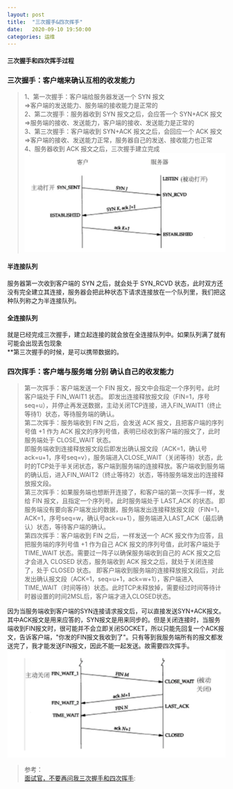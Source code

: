 ```yaml
---
layout: post
title:  "三次握手&四次挥手"
date:   2020-09-10 19:50:00
categories: 运维
---
```


#### 三次握手和四次挥手过程   

### 三次握手：客户端来确认互相的收发能力  
>1、第一次握手：客户端给服务器发送一个 SYN 报文  
>=>客户端的发送能力、服务端的接收能力是正常的  
>2、第二次握手：服务器收到 SYN 报文之后，会应答一个 SYN+ACK 报文  
>=>服务端的接收、发送能力，客户端的接收、发送能力是正常的  
>3、第三次握手：客户端收到 SYN+ACK 报文之后，会回应一个 ACK 报文  
>=>客户端的接收、发送能力正常，服务器自己的发送、接收能力也正常  
>4、服务器收到 ACK 报文之后，三次握手建立完成  
![avatar](/assets/images/study/http01.png)

#### 半连接队列  
服务器第一次收到客户端的 SYN 之后，就会处于 SYN_RCVD 状态，此时双方还没有完全建立其连接，服务器会把此种状态下请求连接放在一个队列里，我们把这种队列称之为半连接队列。  
#### 全连接队列  
就是已经完成三次握手，建立起连接的就会放在全连接队列中。如果队列满了就有可能会出现丢包现象  
**第三次握手的时候，是可以携带数据的。

### 四次挥手：客户端与服务端 分别 确认自己的收发能力  
>第一次挥手：客户端发送一个 FIN 报文，报文中会指定一个序列号。此时客户端处于 FIN_WAIT1 状态。
>即发出连接释放报文段（FIN=1，序号seq=u），并停止再发送数据，主动关闭TCP连接，进入FIN_WAIT1（终止等待1）状态，等待服务端的确认。    
>第二次挥手：服务端收到 FIN 之后，会发送 ACK 报文，且把客户端的序列号值 +1 作为 ACK 报文的序列号值，表明已经收到客户端的报文了，此时服务端处于 CLOSE_WAIT 状态。  
>即服务端收到连接释放报文段后即发出确认报文段（ACK=1，确认号ack=u+1，序号seq=v），服务端进入CLOSE_WAIT（关闭等待）状态，此时的TCP处于半关闭状态，客户端到服务端的连接释放。客户端收到服务端的确认后，进入FIN_WAIT2（终止等待2）状态，等待服务端发出的连接释放报文段。  
>第三次挥手：如果服务端也想断开连接了，和客户端的第一次挥手一样，发给 FIN 报文，且指定一个序列号。此时服务端处于 LAST_ACK 的状态。
>即服务端没有要向客户端发出的数据，服务端发出连接释放报文段（FIN=1，ACK=1，序号seq=w，确认号ack=u+1），服务端进入LAST_ACK（最后确认）状态，等待客户端的确认。  
>第四次挥手：客户端收到 FIN 之后，一样发送一个 ACK 报文作为应答，且把服务端的序列号值 +1 作为自己 ACK 报文的序列号值，此时客户端处于 TIME_WAIT 状态。需要过一阵子以确保服务端收到自己的 ACK 报文之后才会进入 CLOSED 状态，服务端收到 ACK 报文之后，就处于关闭连接了，处于 CLOSED 状态。
>即客户端收到服务端的连接释放报文段后，对此发出确认报文段（ACK=1，seq=u+1，ack=w+1），客户端进入TIME_WAIT（时间等待）状态。此时TCP未释放掉，需要经过时间等待计时器设置的时间2MSL后，客户端才进入CLOSED状态。

因为当服务端收到客户端的SYN连接请求报文后，可以直接发送SYN+ACK报文。其中ACK报文是用来应答的，SYN报文是用来同步的。但是关闭连接时，当服务端收到FIN报文时，很可能并不会立即关闭SOCKET，所以只能先回复一个ACK报文，告诉客户端，"你发的FIN报文我收到了"。只有等到我服务端所有的报文都发送完了，我才能发送FIN报文，因此不能一起发送。故需要四次挥手。
![avatar](/assets/images/study/http02.png)


>参考：  
>[面试官，不要再问我三次握手和四次挥手]: 


[面试官，不要再问我三次握手和四次挥手]:  https://juejin.im/post/6844903958624878606